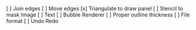 [ ] Join edges
[ ] Move edges
[x] Triangulate to draw panel
[ ] Stencil to mask Image
[ ] Text
[ ] Bubble Renderer
[ ] Proper outline thickness
[ ] File format
[ ] Undo Redo
